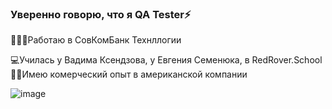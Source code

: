### Уверенно говорю, что я QA Tester⚡
👩🏻‍💻Работаю в СовКомБанк Технллогии

💻Училась у Вадима Ксендзова, у Евгения Семенюка, в RedRover.School
👩‍💻Имею комерческий опыт в американской компании

![image](https://user-images.githubusercontent.com/106345650/195435183-2b65e6f7-47ab-4889-8281-84b91b103d46.png)
<!--
**Vas9lisa/Vas9lisa** is a ✨ _special_ ✨ repository because its `README.md` (this file) appears on your GitHub profile.

Here are some ideas to get you started:

- 🔭 I’m currently working on ...
- 🌱 I’m currently learning ...
- 👯 I’m looking to collaborate on ...
- 🤔 I’m looking for help with ...
- 💬 Ask me about ...
- 📫 How to reach me: ...
- 😄 Pronouns: ...
- ⚡ Fun fact: ...
-->
